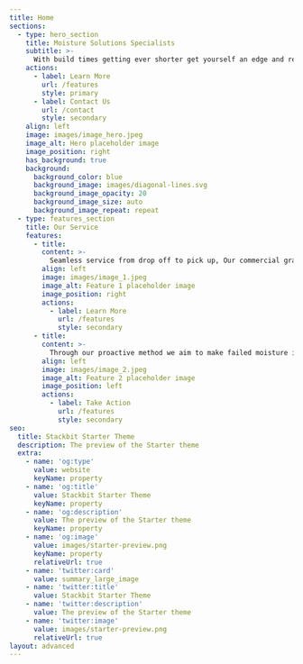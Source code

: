 ```yaml
---
title: Home
sections:
  - type: hero_section
    title: Moisture Solutions Specialists
    subtitle: >-
      With build times getting ever shorter get yourself an edge and remove the guess work out of winter builds. With Dry Builds moisture managment you can stick to your timelines and build a drier healthier home.
    actions:
      - label: Learn More
        url: /features
        style: primary
      - label: Contact Us
        url: /contact
        style: secondary
    align: left
    image: images/image_hero.jpeg
    image_alt: Hero placeholder image
    image_position: right
    has_background: true
    background:
      background_color: blue
      background_image: images/diagonal-lines.svg
      background_image_opacity: 20
      background_image_size: auto
      background_image_repeat: repeat
  - type: features_section
    title: Our Service
    features:
      - title: 
        content: >-
          Seamless service from drop off to pick up, Our commercial grade dehumidifiers and high volume fans bring back control to your building site.
        align: left
        image: images/image_1.jpeg
        image_alt: Feature 1 placeholder image
        image_position: right
        actions:
          - label: Learn More
            url: /features
            style: secondary
      - title: 
        content: >-
          Through our proactive method we aim to make failed moisture inspections a thing of the past.
        align: left
        image: images/image_2.jpeg
        image_alt: Feature 2 placeholder image
        image_position: left
        actions:
          - label: Take Action
            url: /features
            style: secondary
seo:
  title: Stackbit Starter Theme
  description: The preview of the Starter theme
  extra:
    - name: 'og:type'
      value: website
      keyName: property
    - name: 'og:title'
      value: Stackbit Starter Theme
      keyName: property
    - name: 'og:description'
      value: The preview of the Starter theme
      keyName: property
    - name: 'og:image'
      value: images/starter-preview.png
      keyName: property
      relativeUrl: true
    - name: 'twitter:card'
      value: summary_large_image
    - name: 'twitter:title'
      value: Stackbit Starter Theme
    - name: 'twitter:description'
      value: The preview of the Starter theme
    - name: 'twitter:image'
      value: images/starter-preview.png
      relativeUrl: true
layout: advanced
---
```

